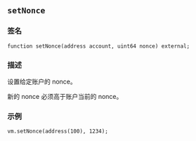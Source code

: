 ## `setNonce`

### 签名

```solidity
function setNonce(address account, uint64 nonce) external;
```

### 描述

设置给定账户的 nonce。

新的 nonce 必须高于账户当前的 nonce。

### 示例

```solidity
vm.setNonce(address(100), 1234);
```